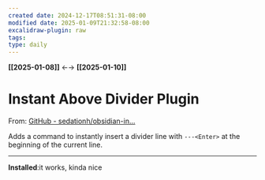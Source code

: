 ```yaml
---
created date: 2024-12-17T08:51:31-08:00
modified date: 2025-01-09T21:32:58-08:00
excalidraw-plugin: raw
tags: 
type: daily
---
```

**[[2025-01-08]]** ←→ **[[2025-01-10]]**

# Instant Above Divider Plugin
From: [GitHub - sedationh/obsidian-in...](https://github.com/sedationh/obsidian-instant-above-divider)

Adds a command to instantly insert a divider line with `---<Enter>` at the beginning of the current line.

---

**Installed**:it works, kinda nice
